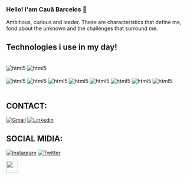 ### Hello! i'am Cauã Barcelos 👋

Ambitious, curious and leader. These are characteristics that define me, fond about the unknown and the challenges that surround me.

## Technologies i use in my day!

<div style="display: inline_block"><br/>
 <img align="center" alt="html5" src="https://img.shields.io/badge/Windows-0078D6?style=for-the-badge&logo=windows&logoColor=white" />
 <img align="center" alt="html5" src="https://img.shields.io/badge/Microsoft_Office-D83B01?style=for-the-badge&logo=microsoft-office&logoColor=white" />
 <br>
 <br>

 <img align="center" alt="html5" src="https://img.shields.io/badge/JavaScript-F7DF1E?style=for-the-badge&logo=javascript&logoColor=black" />
 <img align="center" alt="html5" src="https://img.shields.io/badge/HTML5-E34F26?style=for-the-badge&logo=html5&logoColor=white" />
 <img align="center" alt="html5" src="https://img.shields.io/badge/PHP-777BB4?style=for-the-badge&logo=php&logoColor=white" />
 <img align="center" alt="html5" src="https://img.shields.io/badge/CSS3-1572B6?style=for-the-badge&logo=css3&logoColor=white" />
 <img align="center" alt="html5" src="https://img.shields.io/badge/React-20232A?style=for-the-badge&logo=react&logoColor=61DAFB" />
 <img align="center" alt="html5" src="https://img.shields.io/badge/TypeScript-007ACC?style=for-the-badge&logo=typescript&logoColor=white" />
 <img align="center" alt="html5" src="https://img.shields.io/badge/Node.js-43853D?style=for-the-badge&logo=node.js&logoColor=white" />
 <img align="center" alt="html5" src="https://img.shields.io/badge/MySQL-00000F?style=for-the-badge&logo=mysql&logoColor=white" />

</div><br/>

## CONTACT:

[![Gmail](https://img.shields.io/badge/Gmail-D14836?style=for-the-badge&logo=gmail&logoColor=white)](mailto:contatodevcbc@gmail.com)
[![Linkedin](https://img.shields.io/badge/LinkedIn-0077B5?style=for-the-badge&logo=linkedin&logoColor=white)](https://www.linkedin.com/in/devcbc/)
## SOCIAL MIDIA:

[![Instagram](https://img.shields.io/badge/Instagram-E4405F?style=for-the-badge&logo=instagram&logoColor=white)](https://instagram.com/devcbc)
[![Twitter](https://img.shields.io/badge/Twitter-1DA1F2?style=for-the-badge&logo=twitter&logoColor=white)](https://twitter.com/devcbc)
<p align="left"> <a href="https://discord.com/users/206087795754795009" target="_blank" rel="noreferrer"><img src="https://raw.githubusercontent.com/danielcranney/readme-generator/main/public/icons/socials/discord.svg" width="32" height="32" /></a> <a href="https://www.github.com/peguimasid" target="_blank" rel="noreferrer">

